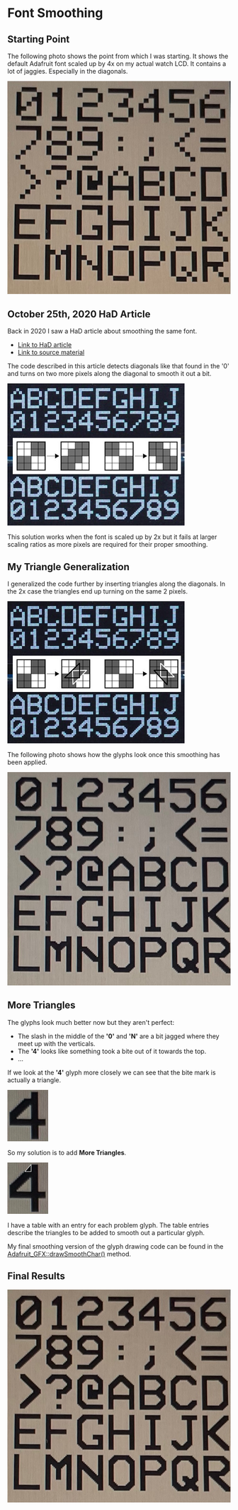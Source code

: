 # Font Smoothing
## Starting Point
The following photo shows the point from which I was starting. It shows the default Adafruit font scaled up by 4x on my actual watch LCD. It contains a lot of jaggies. Especially in the diagonals.

![Unsmoothed Font](https://github.com/adamgreen/nrf52-SmartWatch/blob/main/photos/font-smoothing_no-smoothing.jpg?raw=true)

## October 25th, 2020 HaD Article
Back in 2020 I saw a HaD article about smoothing the same font.
* [Link to HaD article](https://hackaday.com/2020/10/25/smoothing-big-fonts-on-graphic-lcds/)
* [Link to source material](http://www.technoblogy.com/show?3AJ7)

The code described in this article detects diagonals like that found in the '0' and turns on two more pixels along the diagonal to smooth it out a bit.

![Original image from article](https://github.com/adamgreen/nrf52-SmartWatch/blob/main/photos/font-smoothing_orig.jpg?raw=true)

This solution works when the font is scaled up by 2x but it fails at larger scaling ratios as more pixels are required for their proper smoothing.

## My Triangle Generalization
I generalized the code further by inserting triangles along the diagonals. In the 2x case the triangles end up turning on the same 2 pixels.

![Image of my triangle solution](https://github.com/adamgreen/nrf52-SmartWatch/blob/main/photos/font-smoothing_my-solution.jpg?raw=true)

The following photo shows how the glyphs look once this smoothing has been applied.

![Photo of my triangle solution on LCD](https://github.com/adamgreen/nrf52-SmartWatch/blob/main/photos/font-smoothing_init_smoothing.jpg?raw=true)

## More Triangles
The glyphs look much better now but they aren't perfect:
* The slash in the middle of the **'0'** and **'N'** are a bit jagged where they meet up with the verticals.
* The **'4'** looks like something took a bite out of it towards the top.
* ...

If we look at the **'4'** glyph more closely we can see that the bite mark is actually a triangle.

![4 with a bite out of it](https://github.com/adamgreen/nrf52-SmartWatch/blob/main/photos/font-smoothing_four-init-smoothing.jpg?raw=true)

So my solution is to add **More Triangles**.

![4 with hinting](https://github.com/adamgreen/nrf52-SmartWatch/blob/main/photos/font-smoothing_four-hint-smoothing.jpg?raw=true)

I have a table with an entry for each problem glyph. The table entries describe the triangles to be added to smooth out a particular glyph.

My final smoothing version of the glyph drawing code can be found in the [Adafruit_GFX::drawSmoothChar()](https://github.com/adamgreen/nrf52-SmartWatch/blob/main/firmware/Adafruit-GFX-Library/Adafruit_GFX.cpp#L2156) method.

## Final Results
![Font smoothing with hinting](https://github.com/adamgreen/nrf52-SmartWatch/blob/main/photos/font-smoothing_hint-smoothing.jpg?raw=true)